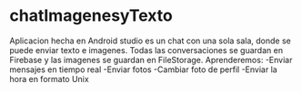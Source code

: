 # chatImagenesyTexto
Aplicacion hecha en Android studio es un chat con una sola sala, donde se puede enviar texto e imagenes. Todas las conversaciones se guardan en Firebase y las imagenes se guardan en FileStorage.
Aprenderemos: 
-Enviar mensajes en tiempo real
-Enviar fotos
-Cambiar foto de perfil
-Enviar la hora en formato Unix
